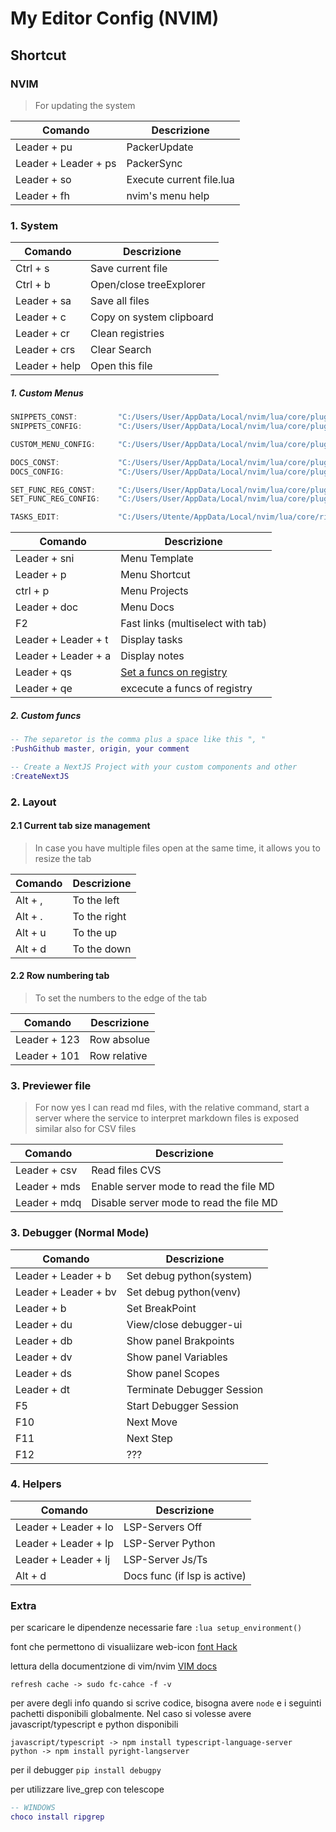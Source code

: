 # My Editor Config (NVIM)

## Shortcut

### NVIM

> For updating the system

| Comando                | Descrizione                      |
| ---------------------- | --------------------------       |
| Leader + pu            | PackerUpdate                     |
| Leader + Leader + ps   | PackerSync                       |
| Leader + so            | Execute current file.lua         |
| Leader + fh            | nvim's menu help                 |

    
### 1. System

| Comando                | Descrizione                      |
| ---------------------- | --------------------------       |
| Ctrl + s               | Save current file                |
| Ctrl + b               | Open/close treeExplorer          |
| Leader + sa            | Save all files                   |
| Leader + c             | Copy on system clipboard         |
| Leader + cr            | Clean registries                 |
| Leader + crs           | Clear Search                     |
| Leader + help          | Open this file                   |

##### 1. Custom Menus

```c 
SNIPPETS_CONST:         "C:/Users/User/AppData/Local/nvim/lua/core/plugin/telescope/snippets/libs"
SNIPPETS_CONFIG:        "C:/Users/User/AppData/Local/nvim/lua/core/plugin/telescope/snippets/menu.lua"

CUSTOM_MENU_CONFIG:     "C:/Users/User/AppData/Local/nvim/lua/core/plugin/telescope/init.lua"

DOCS_CONST:             "C:/Users/User/AppData/Local/nvim/lua/core/plugin/telescope/docs/const.lua"
DOCS_CONFIG:            "C:/Users/User/AppData/Local/nvim/lua/core/plugin/telescope/docs/menu.lua"

SET_FUNC_REG_CONST:     "C:/Users/User/AppData/Local/nvim/lua/core/plugin/telescope/scripts/lib"
SET_FUNC_REG_CONFIG:    "C:/Users/User/AppData/Local/nvim/lua/core/plugin/telescope/scripts/menu.lua"

TASKS_EDIT:             "C:/Users/Utente/AppData/Local/nvim/lua/core/ricordi/ricordi.md"
```

| Comando                | Descrizione                            |
| ---------------------- | -------------------------------------- |
| Leader + sni           | Menu Template                          |
| Leader + p             | Menu Shortcut                          |
| ctrl + p               | Menu Projects                          |
| Leader + doc           | Menu Docs                              |
| F2                     | Fast links (multiselect with tab)      |
| Leader + Leader + t    | Display tasks                          |
| Leader + Leader + a    | Display notes                          |
| Leader + qs            | [Set a funcs on registry](lua/core/plugin/telescope/scripts/README.md)          | 
| Leader + qe            | excecute a funcs of registry           | 

##### 2. Custom funcs
```lua
-- The separetor is the comma plus a space like this ", "
:PushGithub master, origin, your comment

-- Create a NextJS Project with your custom components and other
:CreateNextJS
```

### 2. Layout

#### 2.1  Current tab size management
> In case you have multiple files open at the same time, it allows you to resize the tab

| Comando    | Descrizione    |
| ---------- | -------------- |
| Alt + ,    | To the left    |
| Alt + .    | To the right   |
| Alt + u    | To the up      |
| Alt + d    | To the down    |

#### 2.2 Row numbering tab
> To set the numbers to the edge of the tab

| Comando    | Descrizione    |
| ---------- | -------------- |
| Leader + 123           | Row absolue                      |
| Leader + 101           | Row relative                     |

### 3. Previewer file

> For now yes I can read md files, with the relative command, start a server where the service to interpret markdown files is exposed
similar also for CSV files

| Comando      | Descrizione                            |
| ------------ | -------------------------------------- |
| Leader + csv | Read files CVS                         |
| Leader + mds | Enable server mode to read the file MD |
| Leader + mdq | Disable server mode to read the file MD |

### 3. Debugger (Normal Mode)

| Comando               | Descrizione                 |
| --------------------- | --------------------------- |
| Leader + Leader + b   | Set debug python(system)    |
| Leader + Leader + bv  | Set debug python(venv)      |
| Leader + b            | Set BreakPoint              |
| Leader + du           | View/close debugger-ui      |
| Leader + db           | Show panel Brakpoints       |
| Leader + dv           | Show panel Variables        |
| Leader + ds           | Show panel Scopes           |
| Leader + dt           | Terminate Debugger Session  |
| F5                    | Start Debugger Session      |
| F10                   | Next Move                   |
| F11                   | Next Step                   |
| F12                   | ???                         |

### 4. Helpers

| Comando                | Descrizione                  |
| ---------------------- | -----------------------------|
| Leader + Leader + lo   | LSP-Servers Off              |
| Leader + Leader + lp   | LSP-Server Python            |
| Leader + Leader + lj   | LSP-Server Js/Ts             |
| Alt + d                | Docs func (if lsp is active) |



### Extra


per scaricare le dipendenze necessarie fare `:lua setup_environment()`

font che permettono di visualiizare web-icon [font Hack](https://github.com/ryanoasis/nerd-fonts/blob/master/patched-fonts/FiraMono/Medium/FiraMonoNerdFontMono-Medium.otf)

lettura della documentzione di vim/nvim [VIM docs](https://youtu.be/rT-fbLFOCy0?si=R5yYmHxDoNBdzHOa)
    
    refresh cache -> sudo fc-cahce -f -v

per avere degli info quando si scrive codice, bisogna avere `node` e i seguinti pachetti disponibili globalmente.
Nel caso si volesse avere javascript/typescript e python disponibili
    
    javascript/typescript -> npm install typescript-language-server
    python -> npm install pyright-langserver 

per il debugger
    `pip install debugpy`

per utilizzare live_grep con telescope
```lua
-- WINDOWS
choco install ripgrep
```
